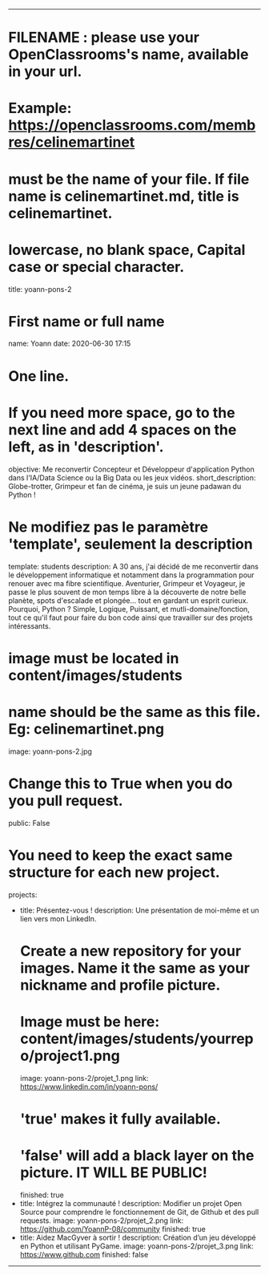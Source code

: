 ---

# FILENAME : please use your OpenClassrooms's name, available in your url.
# Example: https://openclassrooms.com/membres/celinemartinet
# must be the name of your file. If file name is celinemartinet.md, title is celinemartinet.
# lowercase, no blank space, Capital case or special character.
title: yoann-pons-2

# First name or full name
name: Yoann
date: 2020-06-30 17:15

# One line.
# If you need more space, go to the next line and add 4 spaces on the left, as in 'description'.
objective: Me reconvertir Concepteur et Développeur d'application Python dans l'IA/Data Science ou
    la Big Data ou les jeux vidéos.
short_description: Globe-trotter, Grimpeur et fan de cinéma, je suis un jeune padawan du Python !

# Ne modifiez pas le paramètre 'template', seulement la description
template: students
description:
    A 30 ans, j'ai décidé de me reconvertir dans le développement informatique et notamment dans la programmation pour renouer avec ma fibre scientifique. Aventurier, Grimpeur et Voyageur, je passe le plus souvent de mon temps libre à la découverte de notre belle planète, spots d'escalade et plongée... tout en gardant un esprit curieux. Pourquoi, Python ? Simple, Logique, Puissant, et mutli-domaine/fonction, tout ce qu'il faut pour faire du bon code ainsi que travailler sur des projets intéressants.

# image must be located in content/images/students
# name should be the same as this file. Eg: celinemartinet.png
image: yoann-pons-2.jpg

# Change this to True when you do you pull request.
public: False

# You need to keep the exact same structure for each new project.
projects:
  - title: Présentez-vous !
    description: Une présentation de moi-même et un lien vers mon LinkedIn.
    # Create a new repository for your images. Name it the same as your nickname and profile picture.
    # Image must be here: content/images/students/yourrepo/project1.png
    image: yoann-pons-2/projet_1.png
    link: https://www.linkedin.com/in/yoann-pons/
    # 'true' makes it fully available.
    # 'false' will add a black layer on the picture. IT WILL BE PUBLIC!
    finished: true
  - title: Intégrez la communauté !
    description: Modifier un projet Open Source pour comprendre le fonctionnement de Git, de Github et des pull requests. 
    image: yoann-pons-2/projet_2.png
    link: https://github.com/YoannP-08/community
    finished: true
  - title: Aidez MacGyver à sortir !
    description: Création d’un jeu développé en Python et utilisant PyGame.
    image: yoann-pons-2/projet_3.png
    link: https://www.github.com
    finished: false
---